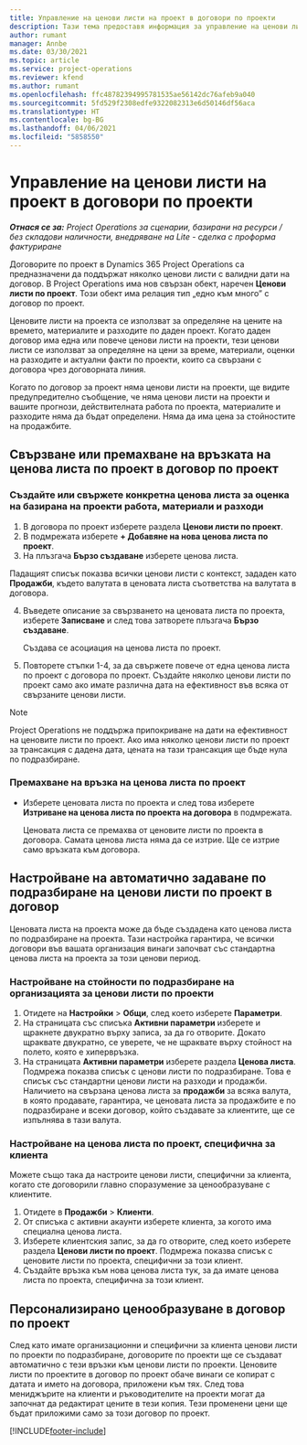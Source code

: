 ```yaml
---
title: Управление на ценови листи на проект в договори по проекти
description: Тази тема предоставя информация за управление на ценови листи на проект в договори по проект.
author: rumant
manager: Annbe
ms.date: 03/30/2021
ms.topic: article
ms.service: project-operations
ms.reviewer: kfend
ms.author: rumant
ms.openlocfilehash: ffc48782394995781535ae56142dc76afeb9a040
ms.sourcegitcommit: 5fd529f2308edfe9322082313e6d50146df56aca
ms.translationtype: HT
ms.contentlocale: bg-BG
ms.lasthandoff: 04/06/2021
ms.locfileid: "5858550"
---
```

# <a name="manage-project-price-lists-on-project-contracts"></a>Управление на ценови листи на проект в договори по проекти

_**Отнася се за:** Project Operations за сценарии, базирани на ресурси / без складови наличности, внедряване на Lite - сделка с проформа фактуриране_

Договорите по проект в Dynamics 365 Project Operations са предназначени да поддържат няколко ценови листи с валидни дати на договор. В Project Operations има нов свързан обект, наречен **Ценови листи по проект**. Този обект има релация тип „едно към много” с договор по проект.

Ценовите листи на проекта се използват за определяне на цените на времето, материалите и разходите по даден проект. Когато даден договор има една или повече ценови листи на проекти, тези ценови листи се използват за определяне на цени за време, материали, оценки на разходите и актуални факти по проекти, които са свързани с договора чрез договорната линия.

Когато по договор за проект няма ценови листи на проекти, ще видите предупредително съобщение, че няма ценови листи на проекти и вашите прогнози, действителната работа по проекта, материалите и разходите няма да бъдат определени. Няма да има цена за стойностите на продажбите.

## <a name="associate-or-unassociate-a-project-price-list-on-a-project-contract"></a>Свързване или премахване на връзката на ценова листа по проект в договор по проект

### <a name="create-or-associate-a-specific-price-list-for-estimating-project-based-work-material-and-expenses"></a>Създайте или свържете конкретна ценова листа за оценка на базирана на проекти работа, материали и разходи

1. В договора по проект изберете раздела **Ценови листи по проект**.
2. В подмрежата изберете **+ Добавяне на нова ценова листа по проект**.
3. На плъзгача **Бързо създаване** изберете ценова листа. 

  Падащият списък показва всички ценови листи с контекст, зададен като **Продажби**, където валутата в ценовата листа съответства на валутата в договора.
  
4. Въведете описание за свързването на ценовата листа по проекта, изберете **Записване** и след това затворете плъзгача **Бързо създаване**.

   Създава се асоциация на ценова листа по проект.
   
5. Повторете стъпки 1-4, за да свържете повече от една ценова листа по проект с договора по проект. Създайте няколко ценови листи по проект само ако имате различна дата на ефективност във всяка от свързаните ценови листи.

> [!NOTE]
> Project Operations не поддържа припокриване на дати на ефективност на ценовите листи по проект. Ако има няколко ценови листи по проект за трансакция с дадена дата, цената на тази трансакция ще бъде нула по подразбиране.

### <a name="remove-a-project-price-list-association"></a>Премахване на връзка на ценова листа по проект

- Изберете ценовата листа по проекта и след това изберете **Изтриване на ценова листа по проекта на договора** в подмрежата. 

  Ценовата листа се премахва от ценовите листи по проекта в договора. Самата ценова листа няма да се изтрие. Ще се изтрие само връзката към договора.

## <a name="set-up-automatic-defaulting-of-project-price-lists-on-a-contract"></a>Настройване на автоматично задаване по подразбиране на ценови листи по проект в договор

Ценовата листа на проекта може да бъде създадена като ценова листа по подразбиране на проекта. Тази настройка гарантира, че всички договори във вашата организация винаги започват със стандартна ценова листа на проекта за този ценови период.

### <a name="set-up-the-organizational-default-for-project-price-lists"></a>Настройване на стойности по подразбиране на организацията за ценови листи по проекти

1. Отидете на **Настройки** > **Общи**, след което изберете **Параметри**.
2. На страницата със списъка **Активни параметри** изберете и щракнете двукратно върху записа, за да го отворите. Докато щраквате двукратно, се уверете, че не щраквате върху стойност на полето, която е хипервръзка. 
3. На страницата **Активни параметри** изберете раздела **Ценова листа**. Подмрежа показва списък с ценови листи по подразбиране. Това е списък със стандартни ценови листи на разходи и продажби. Наличието на свързана ценова листа за **продажби** за всяка валута, в която продавате, гарантира, че ценовата листа за продажбите е по подразбиране и всеки договор, който създавате за клиентите, ще се изпълнява в тази валута.

### <a name="set-up-a-customer-specific-project-price-list"></a>Настройване на ценова листа по проект, специфична за клиента

Можете също така да настроите ценови листи, специфични за клиента, когато сте договорили главно споразумение за ценообразуване с клиентите.

1. Отидете в **Продажби** > **Клиенти**.
2. От списъка с активни акаунти изберете клиента, за когото има специална ценова листа.
3. Изберете клиентския запис, за да го отворите, след което изберете раздела **Ценови листи по проект**. Подмрежа показва списък с ценовите листи по проекта, специфични за този клиент. 
4. Създайте връзка към нова ценова листа тук, за да имате ценова листа по проекта, специфична за този клиент.

## <a name="custom-pricing-on-a-project-contract"></a>Персонализирано ценообразуване в договор по проект

След като имате организационни и специфични за клиента ценови листи по проекти по подразбиране, договорите по проекти ще се създават автоматично с тези връзки към ценови листи по проекти. Ценовите листи по проектите в договор по проект обаче винаги се копират с датата и името на договора, приложени към тях. След това мениджърите на клиенти и ръководителите на проекти могат да започнат да редактират цените в тези копия. Тези променени цени ще бъдат приложими само за този договор по проект.


[!INCLUDE[footer-include](../includes/footer-banner.md)]
